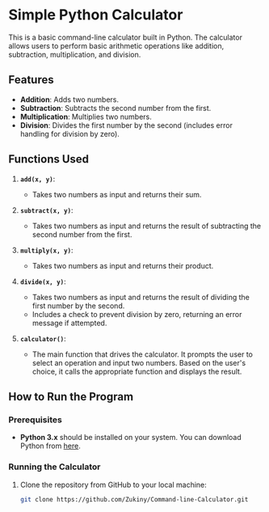 # Simple Python Calculator

This is a basic command-line calculator built in Python. The calculator allows users to perform basic arithmetic operations like addition, subtraction, multiplication, and division.

## Features

- **Addition**: Adds two numbers.
- **Subtraction**: Subtracts the second number from the first.
- **Multiplication**: Multiplies two numbers.
- **Division**: Divides the first number by the second (includes error handling for division by zero).

## Functions Used

1. **`add(x, y)`**:
    - Takes two numbers as input and returns their sum.
    
2. **`subtract(x, y)`**:
    - Takes two numbers as input and returns the result of subtracting the second number from the first.
    
3. **`multiply(x, y)`**:
    - Takes two numbers as input and returns their product.
    
4. **`divide(x, y)`**:
    - Takes two numbers as input and returns the result of dividing the first number by the second.
    - Includes a check to prevent division by zero, returning an error message if attempted.

5. **`calculator()`**:
    - The main function that drives the calculator. It prompts the user to select an operation and input two numbers. Based on the user's choice, it calls the appropriate function and displays the result.

## How to Run the Program

### Prerequisites

- **Python 3.x** should be installed on your system. You can download Python from [here](https://www.python.org/downloads/).

### Running the Calculator

1. Clone the repository from GitHub to your local machine:
   ```bash
   git clone https://github.com/Zukiny/Command-line-Calculator.git
